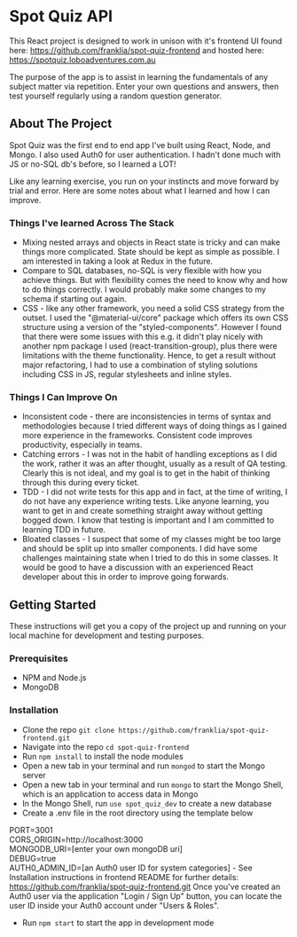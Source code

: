 # Spot Quiz API

This React project is designed to work in unison with it's frontend UI found here: https://github.com/franklia/spot-quiz-frontend and hosted here: https://spotquiz.loboadventures.com.au

The purpose of the app is to assist in learning the fundamentals of any subject matter via repetition. Enter your own questions and answers, then test yourself regularly using a random question generator.

## About The Project

Spot Quiz was the first end to end app I've built using React, Node, and Mongo. I also used Auth0 for user authentication. I hadn't done much with JS or no-SQL db's before, so I learned a LOT!

Like any learning exercise, you run on your instincts and move forward by trial and error. Here are some notes about what I learned and how I can improve.

### Things I've learned Across The Stack

- Mixing nested arrays and objects in React state is tricky and can make things more complicated. State should be kept as simple as possible. I am interested in taking a look at Redux in the future.
- Compare to SQL databases, no-SQL is very flexible with how you achieve things. But with flexibility comes the need to know why and how to do things correctly. I would probably make some changes to my schema if starting out again.
- CSS - like any other framework, you need a solid CSS strategy from the outset. I used the "@material-ui/core" package which offers its own CSS structure using a version of the "styled-components". However I found that there were some issues with this e.g. it didn't play nicely with another npm package I used (react-transition-group), plus there were limitations with the theme functionality. Hence, to get a result without major refactoring, I had to use a combination of styling solutions including CSS in JS, regular stylesheets and inline styles.

### Things I Can Improve On

- Inconsistent code - there are inconsistencies in terms of syntax and methodologies because I tried different ways of doing things as I gained more experience in the frameworks. Consistent code improves productivity, especially in teams.
- Catching errors - I was not in the habit of handling exceptions as I did the work, rather it was an after thought, usually as a result of QA testing. Clearly this is not ideal, and my goal is to get in the habit of thinking through this during every ticket.
- TDD - I did not write tests for this app and in fact, at the time of writing, I do not have any experience writing tests. Like anyone learning, you want to get in and create something straight away without getting bogged down. I know that testing is important and I am committed to learning TDD in future.
- Bloated classes - I suspect that some of my classes might be too large and should be split up into smaller components. I did have some challenges maintaining state when I tried to do this in some classes. It would be good to have a discussion with an experienced React developer about this in order to improve going forwards.

## Getting Started

These instructions will get you a copy of the project up and running on your local machine for development and testing purposes.

### Prerequisites

- NPM and Node.js
- MongoDB

### Installation

- Clone the repo `git clone https://github.com/franklia/spot-quiz-frontend.git`
- Navigate into the repo `cd spot-quiz-frontend`
- Run `npm install` to install the node modules
- Open a new tab in your terminal and run `mongod` to start the Mongo server
- Open a new tab in your terminal and run `mongo` to start the Mongo Shell, which is an application to access data in Mongo
- In the Mongo Shell, run `use spot_quiz_dev` to create a new database
- Create a .env file in the root directory using the template below

PORT=3001  
CORS_ORIGIN=http://localhost:3000  
MONGODB_URI=[enter your own mongoDB uri]  
DEBUG=true  
AUTH0_ADMIN_ID=[an Auth0 user ID for system categories] - See Installation instructions in frontend README for further details: https://github.com/franklia/spot-quiz-frontend.git Once you've created an Auth0 user via the application "Login / Sign Up" button, you can locate the user ID inside your Auth0 account under "Users & Roles".

- Run `npm start` to start the app in development mode
